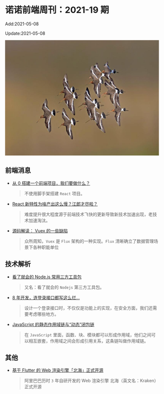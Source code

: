 <!--
 * @Description: weekly-19
 * @Author: zoeblow
 * @Email: wangfuyuan@nnuo.com
 * @Date: 2021-4-2 17:19:24
 * @LastEditors: wangfuyuan
 * @LastEditTime: 2021-05-08 16:20:27
 * @FilePath: \nuofe-weekly\2021\weekly-19.md
 -->

# 诺诺前端周刊：2021-19 期

Add:2021-05-08

Update:2021-05-08

![202119](../images/2021/202119.jpg)

## 前端消息

- [从 0 搭建一个前端项目，我们要做什么？](https://mp.weixin.qq.com/s/IZ9PlGcOuDNdyF6JMkiuow)

  > 不使用脚手架搭建 `React` 项目。

- [React 新特性为啥产出这么慢？江郎才尽啦？](https://mp.weixin.qq.com/s/adzYLlXOo9-7vWkc5vH6KQ)

  > 难度提升很大程度源于前端技术飞快的更新导致新技术加速出现，老技术加速淘汰。

- [源码解读： Vuex 的一些缺陷](https://mp.weixin.qq.com/s/F47w0EXwcMsXMe3jI1ELdw)

  > 众所周知，`Vuex` 是 `Flux` 架构的一种实现。`Flux` 清晰确立了数据管理场景下各种职能单位

## 技术解析

- [看了就会的 Node.js 常用三方工具包](https://mp.weixin.qq.com/s/ALCik37l6wqQI3LJpuAQCQ)

  > 又名：看了就会的 `Nodejs` 第三方工具包。

- [8 年开发，连登录接口都写这么烂...](https://juejin.cn/post/6859214952704999438)

  > 设计一个登录接口时，不仅仅是功能上的实现，在安全方面，我们还需要考虑哪些地方。

- [JavaScript 的静态作用域链与“动态”闭包链](https://mp.weixin.qq.com/s/qaH3EJ3sS9xMJhBbWmhjwg)

  > 在 `JavaScript` 里面，函数、块、模块都可以形成作用域，他们之间可以相互嵌套，作用域之间会形成引用关系，这条链叫做作用域链。

## 其他

- [基于 Flutter 的 Web 渲染引擎「北海」正式开源](https://mp.weixin.qq.com/s/tnHbceedNsoKgMrgoTyyuA)

  > 阿里巴巴历时 `3` 年自研开发的 Web 渲染引擎 北海（英文名：Kraken）正式开源
